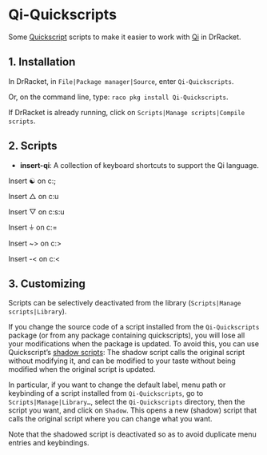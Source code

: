 # Qi-Quickscripts

Some [Quickscript](https://github.com/Metaxal/quickscript) scripts to
make it easier to work with
[Qi](https://docs.racket-lang.org/qi/index.html) in DrRacket.

## 1. Installation

In DrRacket, in `File|Package manager|Source`, enter `Qi-Quickscripts`.

Or, on the command line, type: `raco pkg install Qi-Quickscripts`.

If DrRacket is already running, click on `Scripts|Manage scripts|Compile
scripts`.

## 2. Scripts

* **insert-qi**: A collection of keyboard shortcuts to support the Qi
  language.

Insert ☯ on c:;

Insert △ on c:u

Insert ▽ on c:s:u

Insert ⏚ on c:=

Insert ~> on c:>

Insert -< on c:<

## 3. Customizing

Scripts can be selectively deactivated from the library
\(`Scripts|Manage scripts|Library`).

If you change the source code of a script installed from the
`Qi-Quickscripts` package \(or from any package containing
quickscripts\), you will lose all your modifications when the package is
updated. To avoid this, you can use Quickscript’s [shadow
scripts](https://docs.racket-lang.org/quickscript/index.html?q=quickscripts#%28part._.Shadow_scripts%29):
The shadow script calls the original script without modifying it, and
can be modified to your taste without being modified when the original
script is updated.

In particular, if you want to change the default label, menu path or
keybinding of a script installed from `Qi-Quickscripts`, go to
`Scripts|Manage|Library…`, select the `Qi-Quickscripts` directory, then
the script you want, and click on `Shadow`. This opens a new (shadow)
script that calls the original script where you can change what you
want.

Note that the shadowed script is deactivated so as to avoid duplicate
menu entries and keybindings.

